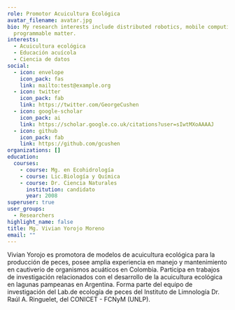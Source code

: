 ```yaml
---
role: Promotor Acuicultura Ecológica
avatar_filename: avatar.jpg
bio: My research interests include distributed robotics, mobile computing and
  programmable matter.
interests:
  - Acuicultura ecológica
  - Educación acuícola
  - Ciencia de datos
social:
  - icon: envelope
    icon_pack: fas
    link: mailto:test@example.org
  - icon: twitter
    icon_pack: fab
    link: https://twitter.com/GeorgeCushen
  - icon: google-scholar
    icon_pack: ai
    link: https://scholar.google.co.uk/citations?user=sIwtMXoAAAAJ
  - icon: github
    icon_pack: fab
    link: https://github.com/gcushen
organizations: []
education:
  courses:
    - course: Mg. en Ecohidrología
    - course: Lic.Biología y Química
    - course: Dr. Ciencia Naturales
      institution: candidato
      year: 2008
superuser: true
user_groups:
  - Researchers
highlight_name: false
title: Mg. Vivian Yorojo Moreno
email: ""
---
```


Vivian Yorojo es promotora de modelos de acuicultura ecológica para la producción de peces, posee amplia experiencia en manejo y mantenimiento en cautiverio de organismos acuáticos en Colombia. Participa en trabajos de investigación relacionados con el desarrollo de la acuicultura ecológica en lagunas pampeanas en Argentina. Forma parte del equipo de investigación del Lab.de ecología de peces del Instituto de Limnología Dr. Raúl A. Ringuelet, del CONICET - FCNyM (UNLP). 

  

